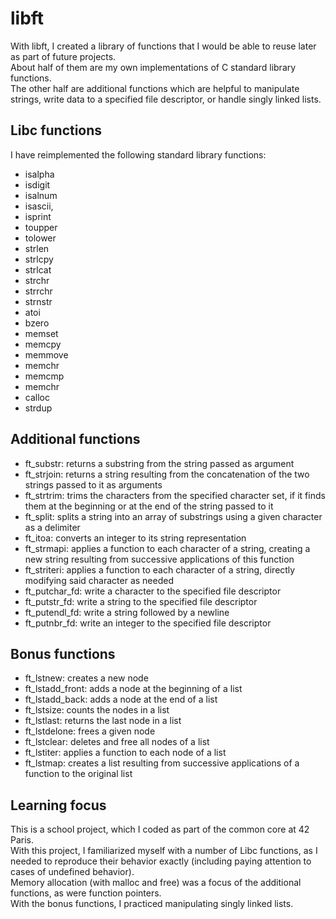 # libft

With libft, I created a library of functions that I would be able to reuse later as part of future projects.  
About half of them are my own implementations of C standard library functions.  
The other half are additional functions which are helpful to manipulate strings, write data to a specified file descriptor, or handle singly linked lists.  

## Libc functions

I have reimplemented the following standard library functions:  
- isalpha
- isdigit
- isalnum
- isascii,
- isprint
- toupper
- tolower
- strlen
- strlcpy
- strlcat
- strchr
- strrchr
- strnstr
- atoi
- bzero
- memset
- memcpy
- memmove
- memchr
- memcmp
- memchr
- calloc
- strdup

## Additional functions

- ft_substr: returns a substring from the string passed as argument  
- ft_strjoin: returns a string resulting from the concatenation of the two strings passed to it as arguments  
- ft_strtrim: trims the characters from the specified character set, if it finds them at the beginning or at the end of the string passed to it  
- ft_split: splits a string into an array of substrings using a given character as a delimiter  
- ft_itoa: converts an integer to its string representation
- ft_strmapi: applies a function to each character of a string, creating a new string resulting from successive applications of this function
- ft_striteri: applies a function to each character of a string, directly modifying said character as needed  
- ft_putchar_fd: write a character to the specified file descriptor  
- ft_putstr_fd: write a string to the specified file descriptor  
- ft_putendl_fd: write a string followed by a newline  
- ft_putnbr_fd: write an integer to the specified file descriptor

## Bonus functions

- ft_lstnew: creates a new node  
- ft_lstadd_front: adds a node at the beginning of a list  
- ft_lstadd_back: adds a node at the end of a list  
- ft_lstsize: counts the nodes in a list  
- ft_lstlast: returns the last node in a list  
- ft_lstdelone: frees a given node  
- ft_lstclear: deletes and free all nodes of a list  
- ft_lstiter: applies a function to each node of a list  
- ft_lstmap: creates a list resulting from successive applications of a function to the original list

## Learning focus

This is a school project, which I coded as part of the common core at 42 Paris.  
With this project, I familiarized myself with a number of Libc functions, as I needed to reproduce their behavior exactly (including paying attention to cases of undefined behavior).  
Memory allocation (with malloc and free) was a focus of the additional functions, as were function pointers.  
With the bonus functions, I practiced manipulating singly linked lists.
